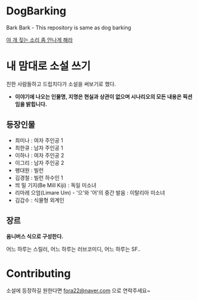 # DogBarking
Bark Bark - This repository is same as dog barking

[야 개 짖는 소리 좀 안나게 해라](https://namu.wiki/w/%EC%95%BC%20%EA%B0%9C%20%EC%A7%96%EB%8A%94%20%EC%86%8C%EB%A6%AC%20%EC%A2%80%20%EC%95%88%20%EB%82%98%EA%B2%8C%20%ED%95%98%EB%9D%BC)

# 내 맘대로 소설 쓰기
친한 사람들하고 드립치다가 소설을 써보기로 했다.

- **이야기에 나오는 인물명, 지명은 현실과 상관이 없으며 시나리오의 모든 내용은 픽션임을 밝힙니다.**
## 등장인물
- 최미나 : 여자 주인공 1
- 최한큐 : 남자 주인공 1
- 이하나 : 여자 주인공 2
- 이그리 : 남자 주인공 2
- 팽대원 : 빌런
- 김경철 : 빌런 하수인 1
- 븨 밀 기지(Be Mill Kiji) : 독일 미소녀
- 리마레 으엄(Limare Um) - '으'와 '어'의 중간 발음 : 이탈리아 미소녀
- 김갑수 : 식물형 외계인

## 장르
**옴니버스 식으로 구성한다.**

어느 하루는 스릴러, 어느 하루는 러브코미디, 어느 하루는 SF..

# Contributing
소설에 등장하길 원한다면 fora22@naver.com 으로 연락주세요~
